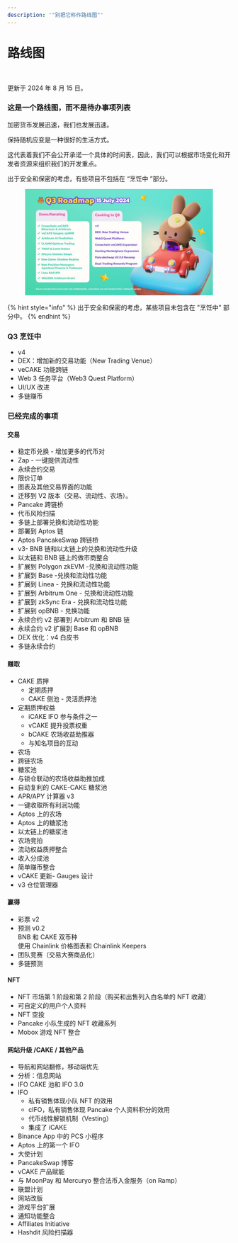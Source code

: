 ```yaml
---
description: '"别把它称作路线图"'
---
```


# 路线图

<figure><img src=".gitbook/assets/Roadmap01.webp" alt=""><figcaption></figcaption></figure>

更新于 2024 年 8 月 15 日。

### 这是一个路线图，而不是待办事项列表

加密货币发展迅速，我们也发展迅速。&#x20;

保持随机应变是一种很好的生活方式。&#x20;

这代表着我们不会公开承诺一个具体的时间表，因此，我们可以根据市场变化和开发者资源来组织我们的开发重点。

出于安全和保密的考虑，有些项目不包括在 “烹饪中 ”部分。

<figure><img src=".gitbook/assets/image (393).png" alt=""><figcaption></figcaption></figure>

{% hint style="info" %}
出于安全和保密的考虑，某些项目未包含在 "烹饪中" 部分中。
{% endhint %}



### Q3 烹饪中

* v4
* DEX：增加新的交易功能（New Trading Venue）
* veCAKE 功能跨链
* Web 3 任务平台（Web3 Quest Platform）
* UI/UX 改进
* 多链赚币



### 已经完成的事项

#### 交易

* 稳定币兑换 - 增加更多的代币对&#x20;
* Zap - 一键提供流动性&#x20;
* 永续合约交易&#x20;
* 限价订单
* 图表及其他交易界面的功能&#x20;
* 迁移到 V2 版本（交易、流动性、农场）。&#x20;
* Pancake 跨链桥&#x20;
* 代币风险扫描&#x20;
* 多链上部署兑换和流动性功能
* 部署到 Aptos 链&#x20;
* Aptos PancakeSwap 跨链桥
* v3- BNB 链和以太链上的兑换和流动性升级&#x20;
* 以太链和 BNB 链上的做市商整合
* 扩展到 Polygon zkEVM -兑换和流动性功能
* 扩展到  Base -兑换和流动性功能
* 扩展到  Linea - 兑换和流动性功能
* 扩展到  Arbitrum One - 兑换和流动性功能
* 扩展到  zkSync Era - 兑换和流动性功能
* 扩展到  opBNB - 兑换功能
* 永续合约 v2 部署到 Arbitrum 和 BNB 链
* 永续合约 v2 扩展到 Base 和 opBNB
* DEX 优化：v4 白皮书
* 多链永续合约



#### 赚取

* CAKE 质押
  * 定期质押
  * CAKE 侧池 - 灵活质押池
* 定期质押权益&#x20;
  * iCAKE IFO 参与条件之一
  * vCAKE 提升投票权重
  * bCAKE 农场收益助推器
  * 与知名项目的互动
* 农场&#x20;
* 跨链农场
* 糖浆池
* 与锁仓联动的农场收益助推加成
* 自动复利的 CAKE-CAKE 糖浆池&#x20;
* APR/APY 计算器 v3&#x20;
* 一键收取所有利润功能
* Aptos 上的农场
* Aptos 上的糖浆池
* 以太链上的糖浆池
* 农场竞拍
* 流动权益质押整合
* 收入分成池
* 简单赚币整合
* vCAKE 更新- Gauges 设计
* v3 仓位管理器

#### 赢得

* 彩票 v2
* 预测 v0.2 \
  BNB 和 CAKE 双币种 \
  使用 Chainlink 价格图表和 Chainlink Keepers
* 团队竞赛（交易大赛商品化）
* 多链预测

#### NFT

* NFT 市场第 1 阶段和第 2 阶段（购买和出售列入白名单的 NFT 收藏）
* 可自定义的用户个人资料
* NFT 空投
* Pancake 小队生成的 NFT 收藏系列
* Mobox 游戏 NFT 整合

#### 网站升级 /CAKE / 其他产品

* 导航和网站翻修，移动端优先
* 分析：信息网站&#x20;
* IFO CAKE 池和 IFO 3.0&#x20;
* IFO &#x20;
  * 私有销售体现小队 NFT 的效用
  * cIFO，私有销售体现 Pancake 个人资料积分的效用
  * 代币线性解锁机制（Vesting）
  * 集成了 iCAKE
* Binance App 中的 PCS 小程序
* Aptos 上的第一个 IFO
* 大使计划
* PancakeSwap 博客
* vCAKE 产品赋能
* 与 MoonPay 和 Mercuryo 整合法币入金服务（on Ramp）
* 联盟计划
* 网站改版
* 游戏平台扩展
* 通知功能整合
* Affiliates Initiative
* Hashdit 风险扫描器
